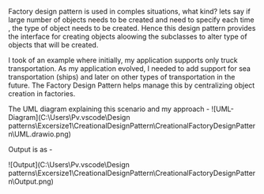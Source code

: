 Factory design pattern is used in comples situations, what kind?
lets say if large number of objects needs to be created and need to specify each time , the type of object needs to be created.
Hence this design pattern provides the interface for creating objects aloowing the subclasses to alter type of objects that will be created.

I took of an example where initially, my application supports only truck transportation. As my application evolved, I needed to add support for sea transportation (ships) and later on other types of transportation in the future. The Factory Design Pattern helps manage this by centralizing object creation in factories.

The UML diagram explaining this scenario and my approach -
![UML-Diagram](C:\Users\Pv\.vscode\Design patterns\Excersize1\CreationalDesignPattern\CreationalFactoryDesignPattern\UML.drawio.png)

Output is as - 

![Output](C:\Users\Pv\.vscode\Design patterns\Excersize1\CreationalDesignPattern\CreationalFactoryDesignPattern\Output.png)

